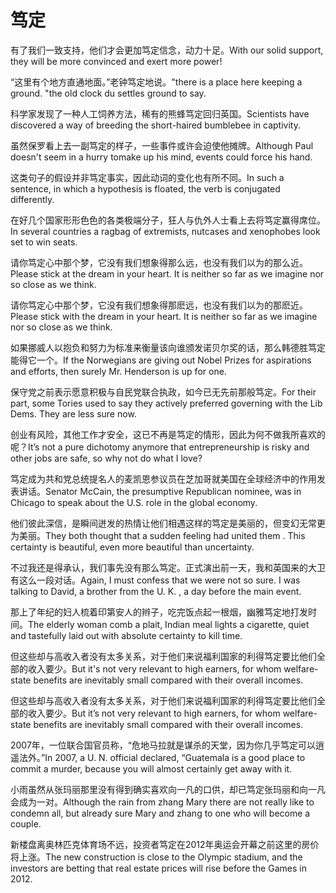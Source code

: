 # 笃定

<p><span class="chinese">有了我们一致支持，他们才会更加笃定信念，动力十足。</span><span class="english">With our solid support, they will be more convinced and exert more power!</span></p>

<p><span class="chinese">“这里有个地方直通地面。”老钟笃定地说。</span><span class="english">"there is a place here keeping a ground. "the old clock du settles ground to say.</span></p>

<p><span class="chinese">科学家发现了一种人工饲养方法，稀有的熊蜂笃定回归英国。</span><span class="english">Scientists have discovered a way of breeding the short-haired bumblebee in captivity.</span></p>

<p><span class="chinese">虽然保罗看上去一副笃定的样子，一些事件或许会迫使他摊牌。</span><span class="english">Although Paul doesn't seem in a hurry tomake up his mind, events could force his hand.</span></p>

<p><span class="chinese">这类句子的假设并非笃定事实，因此动词的变化也有所不同。</span><span class="english">In such a sentence, in which a hypothesis is floated, the verb is conjugated differently.</span></p>

<p><span class="chinese">在好几个国家形形色色的各类极端分子，狂人与仇外人士看上去将笃定赢得席位。</span><span class="english">In several countries a ragbag of extremists, nutcases and xenophobes look set to win seats.</span></p>

<p><span class="chinese">请你笃定心中那个梦，它没有我们想象得那么远，也没有我们以为的那么近。</span><span class="english">Please stick at the dream in your heart. It is neither so far as we imagine nor so close as we think.</span></p>

<p><span class="chinese">请你笃定心中那个梦，它没有我们想象得那麽远，也没有我们以为的那麽近。</span><span class="english">Please stick with the dream in your heart. It is neither so far as we imagine nor so close as we think.</span></p>

<p><span class="chinese">如果挪威人以抱负和努力为标准来衡量该向谁颁发诺贝尔奖的话，那么韩德胜笃定能得它一个。</span><span class="english">If the Norwegians are giving out Nobel Prizes for aspirations and efforts, then surely Mr. Henderson is up for one.</span></p>

<p><span class="chinese">保守党之前表示愿意积极与自民党联合执政，如今已无先前那般笃定。</span><span class="english">For their part, some Tories used to say they actively preferred governing with the Lib Dems. They are less sure now.</span></p>

<p><span class="chinese">创业有风险，其他工作才安全，这已不再是笃定的情形，因此为何不做我所喜欢的呢？</span><span class="english">It’s not a pure dichotomy anymore that entrepreneurship is risky and other jobs are safe, so why not do what I love?</span></p>

<p><span class="chinese">笃定成为共和党总统提名人的麦凯恩参议员在芝加哥就美国在全球经济中的作用发表讲话。</span><span class="english">Senator McCain, the presumptive Republican nominee, was in Chicago to speak about the U.S. role in the global economy.</span></p>

<p><span class="chinese">他们彼此深信，是瞬间迸发的热情让他们相遇这样的笃定是美丽的，但变幻无常更为美丽。</span><span class="english">They both thought that a sudden feeling had united them . This certainty is beautiful, even more beautiful than uncertainty.</span></p>

<p><span class="chinese">不过我还是得承认，我们事先没有那么笃定。正式演出前一天，我和英国来的大卫有这么一段对话。</span><span class="english">Again, I must confess that we were not so sure. I was talking to David, a brother from the U. K. , a day before the main event.</span></p>

<p><span class="chinese">那上了年纪的妇人梳着印第安人的辫子，吃完饭点起一根烟，幽雅笃定地打发时间。</span><span class="english">The elderly woman comb a plait, Indian meal lights a cigarette, quiet and tastefully laid out with absolute certainty to kill time.</span></p>

<p><span class="chinese">但这些却与高收入者没有太多关系，对于他们来说福利国家的利得笃定要比他们全部的收入要少。</span><span class="english">But it's not very relevant to high earners, for whom welfare-state benefits are inevitably small compared with their overall incomes.</span></p>

<p><span class="chinese">但这些却与高收入者没有太多关系，对于他们来说福利国家的利得笃定要比他们全部的收入要少。</span><span class="english">But it’s not very relevant to high earners, for whom welfare-state benefits are inevitably small compared with their overall incomes.</span></p>

<p><span class="chinese">2007年，一位联合国官员称，“危地马拉就是谋杀的天堂，因为你几乎笃定可以逍遥法外。”</span><span class="english">In 2007, a U. N. official declared, “Guatemala is a good place to commit a murder, because you will almost certainly get away with it.</span></p>

<p><span class="chinese">小雨虽然从张玛丽那里没有得到确实喜欢向一凡的口供，却已笃定张玛丽和向一凡会成为一对。</span><span class="english">Although the rain from zhang Mary there are not really like to condemn all, but already sure Mary and zhang to one who will become a couple.</span></p>

<p><span class="chinese">新楼盘离奥林匹克体育场不远，投资者笃定在2012年奥运会开幕之前这里的房价将上涨。</span><span class="english">The new construction is close to the Olympic stadium, and the investors are betting that real estate prices will rise before the Games in 2012.</span></p>

